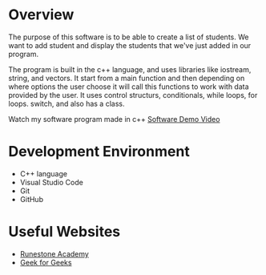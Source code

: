 # Overview

The purpose of this software is to be able to create a list of students. We want to add student and display the students that we've just added in our program.

The program is built in the c++ language, and uses libraries like iostream, string, and vectors. It start from a main function and then depending on where options the user choose it will call this functions to work with data provided by the user. It uses control structurs, conditionals, while loops, for loops. switch, and also has a class. 


Watch my software program made in c++ [Software Demo Video](https://youtu.be/U6JrqWM_m94)

# Development Environment

* C++ language
* Visual Studio Code
* Git
* GitHub

# Useful Websites

* [Runestone Academy](https://runestone.academy/ns/books/published/cpp4python/IntroCpp/firstcppprogram.html?mode=browsing)
* [Geek for Geeks](https://www.geeksforgeeks.org/vector-in-cpp-stl/)